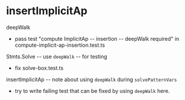 # insertImplicitAp

deepWalk

- pass test "compute ImplicitAp -- insertion -- deepWalk required"
  in compute-implicit-ap-insertion.test.ts

Stmts.Solve -- use `deepWalk` -- for testing

- fix solve-box.test.ts

insertImplicitAp -- note about using `deepWalk` during `solvePatternVars`

- try to write failing test that can be fixed by using `deepWalk` here.

